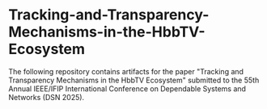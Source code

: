# Tracking-and-Transparency-Mechanisms-in-the-HbbTV-Ecosystem
The following repository contains artifacts for the paper "Tracking and Transparency Mechanisms in the HbbTV Ecosystem" submitted to the 55th Annual IEEE/IFIP International Conference on Dependable Systems and Networks (DSN 2025).
